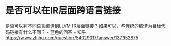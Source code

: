 







# 是否可以在IR层面跨语言链接


是否可以将不同语言编译到LLVM IR层面链接？如果可以，与传统的编译为目标代码链接有什么不同？ - 蓝色的回答 - 知乎
https://www.zhihu.com/question/54029017/answer/137952875














